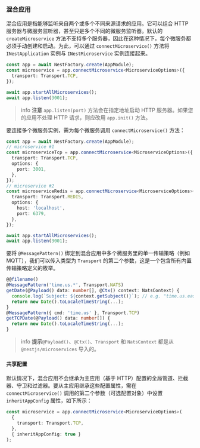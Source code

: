 ### 混合应用

混合应用是指能够监听来自两个或多个不同来源请求的应用。它可以组合 HTTP 服务器与微服务监听器，甚至只是多个不同的微服务监听器。默认的 `createMicroservice` 方法不支持多个服务器，因此在这种情况下，每个微服务都必须手动创建和启动。为此，可以通过 `connectMicroservice()` 方法将 `INestApplication` 实例与 `INestMicroservice` 实例连接起来。

```typescript
const app = await NestFactory.create(AppModule);
const microservice = app.connectMicroservice<MicroserviceOptions>({
  transport: Transport.TCP,
});

await app.startAllMicroservices();
await app.listen(3001);
```

> info **注意** `app.listen(port)` 方法会在指定地址启动 HTTP 服务器。如果您的应用不处理 HTTP 请求，则应改用 `app.init()` 方法。

要连接多个微服务实例，需为每个微服务调用 `connectMicroservice()` 方法：

```typescript
const app = await NestFactory.create(AppModule);
// microservice #1
const microserviceTcp = app.connectMicroservice<MicroserviceOptions>({
  transport: Transport.TCP,
  options: {
    port: 3001,
  },
});
// microservice #2
const microserviceRedis = app.connectMicroservice<MicroserviceOptions>({
  transport: Transport.REDIS,
  options: {
    host: 'localhost',
    port: 6379,
  },
});

await app.startAllMicroservices();
await app.listen(3001);
```

要将 `@MessagePattern()` 绑定到混合应用中多个微服务里的单一传输策略（例如 MQTT），我们可以传入类型为 `Transport` 的第二个参数，这是一个包含所有内置传输策略定义的枚举。

```typescript
@@filename()
@MessagePattern('time.us.*', Transport.NATS)
getDate(@Payload() data: number[], @Ctx() context: NatsContext) {
  console.log(`Subject: ${context.getSubject()}`); // e.g. "time.us.east"
  return new Date().toLocaleTimeString(...);
}
@MessagePattern({ cmd: 'time.us' }, Transport.TCP)
getTCPDate(@Payload() data: number[]) {
  return new Date().toLocaleTimeString(...);
}
```

> info **提示**`@Payload()`、`@Ctx()`、`Transport` 和 `NatsContext` 都是从 `@nestjs/microservices` 导入的。

#### 共享配置

默认情况下，混合应用不会继承为主应用（基于 HTTP）配置的全局管道、拦截器、守卫和过滤器。要从主应用继承这些配置属性，需在 `connectMicroservice()` 调用的第二个参数（可选配置对象）中设置 `inheritAppConfig` 属性，如下所示：

```typescript
const microservice = app.connectMicroservice<MicroserviceOptions>(
  {
    transport: Transport.TCP,
  },
  { inheritAppConfig: true }
);
```
